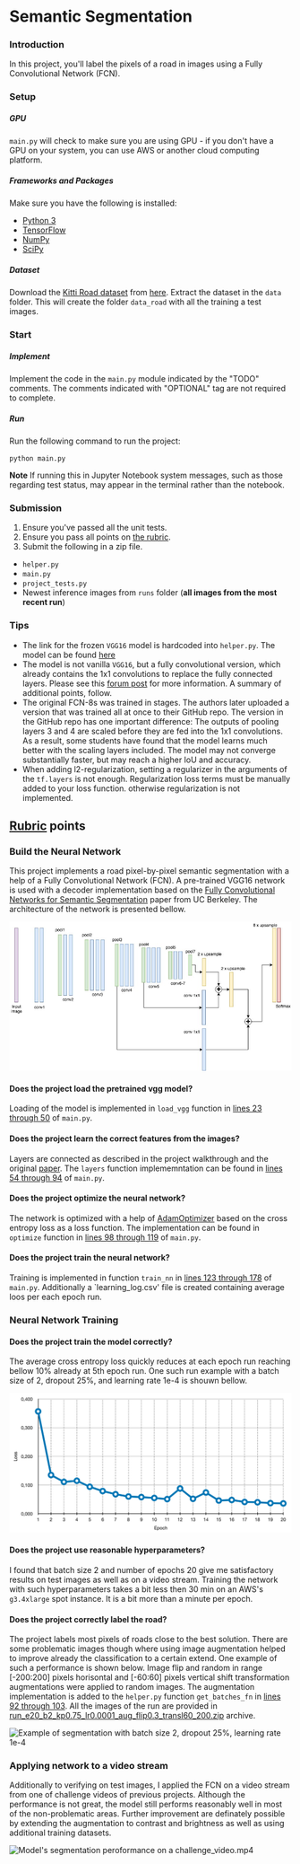 # Semantic Segmentation
### Introduction
In this project, you'll label the pixels of a road in images using a Fully Convolutional Network (FCN).

### Setup
##### GPU
`main.py` will check to make sure you are using GPU - if you don't have a GPU on your system, you can use AWS or another cloud computing platform.
##### Frameworks and Packages
Make sure you have the following is installed:
 - [Python 3](https://www.python.org/)
 - [TensorFlow](https://www.tensorflow.org/)
 - [NumPy](http://www.numpy.org/)
 - [SciPy](https://www.scipy.org/)
##### Dataset
Download the [Kitti Road dataset](http://www.cvlibs.net/datasets/kitti/eval_road.php) from [here](http://www.cvlibs.net/download.php?file=data_road.zip).  Extract the dataset in the `data` folder.  This will create the folder `data_road` with all the training a test images.

### Start
##### Implement
Implement the code in the `main.py` module indicated by the "TODO" comments.
The comments indicated with "OPTIONAL" tag are not required to complete.
##### Run
Run the following command to run the project:
```
python main.py
```
**Note** If running this in Jupyter Notebook system messages, such as those regarding test status, may appear in the terminal rather than the notebook.

### Submission
1. Ensure you've passed all the unit tests.
2. Ensure you pass all points on [the rubric](https://review.udacity.com/#!/rubrics/989/view).
3. Submit the following in a zip file.
 - `helper.py`
 - `main.py`
 - `project_tests.py`
 - Newest inference images from `runs` folder  (**all images from the most recent run**)
 
 ### Tips
- The link for the frozen `VGG16` model is hardcoded into `helper.py`.  The model can be found [here](https://s3-us-west-1.amazonaws.com/udacity-selfdrivingcar/vgg.zip)
- The model is not vanilla `VGG16`, but a fully convolutional version, which already contains the 1x1 convolutions to replace the fully connected layers. Please see this [forum post](https://discussions.udacity.com/t/here-is-some-advice-and-clarifications-about-the-semantic-segmentation-project/403100/8?u=subodh.malgonde) for more information.  A summary of additional points, follow. 
- The original FCN-8s was trained in stages. The authors later uploaded a version that was trained all at once to their GitHub repo.  The version in the GitHub repo has one important difference: The outputs of pooling layers 3 and 4 are scaled before they are fed into the 1x1 convolutions.  As a result, some students have found that the model learns much better with the scaling layers included. The model may not converge substantially faster, but may reach a higher IoU and accuracy. 
- When adding l2-regularization, setting a regularizer in the arguments of the `tf.layers` is not enough. Regularization loss terms must be manually added to your loss function. otherwise regularization is not implemented.
 
## [Rubric](https://review.udacity.com/#!/rubrics/989/view) points

### Build the Neural Network

This project implements a road pixel-by-pixel semantic segmentation with a help of a Fully Convolutional Network (FCN). A pre-trained VGG16 network is used with a decoder implementation based on the [Fully Convolutional Networks for Semantic Segmentation](https://arxiv.org/abs/1605.06211) paper from UC Berkeley. The architecture of the network is presented bellow.

![FCN network architecture based on VGG16 network](imgs/VGG16_sem_segm.jpg)

#### Does the project load the pretrained vgg model?

Loading of the model is implemented in `load_vgg` function in [lines 23 through 50](./main.py#L23) of `main.py`.

#### Does the project learn the correct features from the images?

Layers are connected as described in the project walkthrough and the original [paper](https://arxiv.org/abs/1605.06211). The `layers` function implememntation can be found in [lines 54 through 94](./main.py#L54) of `main.py`.

#### Does the project optimize the neural network?

The network is optimized with a help of [AdamOptimizer](https://www.tensorflow.org/api_docs/python/tf/train/AdamOptimizer) based on the cross entropy loss as a loss function. The implementation can be found in `optimize` function in [lines 98 through 119](./main.py#L98) of `main.py`.

#### Does the project train the neural network?

Training is implemented in function `train_nn` in [lines 123 through 178](./main.py#L123) of `main.py`. Additionally a `learning_log.csv' file is created containing average loos per each epoch run.

### Neural Network Training

#### Does the project train the model correctly?

The average cross entropy loss quickly reduces at each epoch run reaching bellow 10% already at 5th epoch run. One such run example with a batch size of 2, dropout 25%, and learning rate 1e-4 is shouwn bellow.

![Model training with batch size 2, dropout 25%, learning rate 1e-4](imgs/model_training.png)

#### Does the project use reasonable hyperparameters?

I found that batch size 2 and number of epochs 20 give me satisfactory results on test images as well as on a video stream. Training the network with such hyperparameters takes a bit less then 30 min on an AWS's  `g3.4xlarge` spot instance. It is a bit more than a minute per epoch. 

#### Does the project correctly label the road?

The project labels most pixels of roads close to the best solution. There are some problematic images though where using image augmentation helped to improve already the classification to a certain extend. One example of such a performance is shown below. Image flip and random in range [-200:200] pixels horisontal and [-60:60] pixels vertical shift transformation augmentations were applied to random images. The augmentation implementation is added to the `helper.py` function `get_batches_fn` in [lines 92 through 103](./helper.py#L91).  All the images of the run are provided in [run_e20_b2_kp0.75_lr0.0001_aug_flip0.3_transl60_200.zip](./run_e20_b2_kp0.75_lr0.0001_aug_flip0.3_transl60_200.zip) archive.

![Example of segmentation with batch size 2, dropout 25%, learning rate 1e-4](imgs/test_run.gif)

### Applying network to a video stream

Additionally to verifying on test images, I applied the FCN on a video stream from one of challenge videos of previous projects. Although the performance is not great, the model still performs reasonably well in most of the non-problematic areas. Further improvement are definately possible by extending the augmentation to contrast and brightness as well as using additional training datasets. 

![Model's segmentation peroformance on a `challenge_video.mp4`](imgs/challenge_video_processed.gif)

